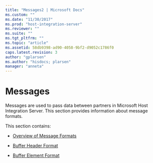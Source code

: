 ```yaml
---
title: "Messages2 | Microsoft Docs"
ms.custom: ""
ms.date: "11/30/2017"
ms.prod: "host-integration-server"
ms.reviewer: ""
ms.suite: ""
ms.tgt_pltfrm: ""
ms.topic: "article"
ms.assetid: 58db9398-ad90-4058-9bf2-d9052c1786f0
caps.latest.revision: 3
author: "gplarsen"
ms.author: "hisdocs; plarsen"
manager: "anneta"
---
```

# Messages
Messages are used to pass data between partners in Microsoft Host Integration Server. This section provides information about message formats.  
  
 This section contains:  
  
-   [Overview of Message Formats](../core/overview-of-message-formats1.md)  
  
-   [Buffer Header Format](../core/buffer-header-format1.md)  
  
-   [Buffer Element Format](../core/buffer-element-format2.md)